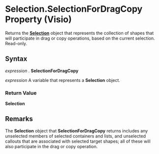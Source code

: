 
# Selection.SelectionForDragCopy Property (Visio)

Returns the  **[Selection](e5734140-6dbe-7de8-9695-1a22fb4ac628.md)** object that represents the collection of shapes that will participate in drag or copy operations, based on the current selection. Read-only.


## Syntax

 _expression_ . **SelectionForDragCopy**

 _expression_ A variable that represents a **Selection** object.


### Return Value

 **Selection**


## Remarks

The  **Selection** object that **SelectionForDragCopy** returns includes any unselected members of selected containers and lists, and unselected callouts that are associated with selected target shapes; all of these will also participate in the drag or copy operation.

